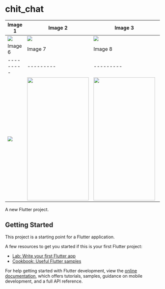 # chit_chat

| Image 1 | Image 2 | Image 3 | Image 4 | Image 5 |
|---------|---------|---------|---------|---------|
| <img src="https://github.com/Harshpadariya51/Chit_Chat/assets/135210889/1d43dd29-9031-423b-86e4-8c784b227086"> | <img src="https://github.com/Harshpadariya51/Chit_Chat/assets/135210889/d1bc8407-4791-4f7e-a9d1-3e83040bf093"> | <img src="https://github.com/Harshpadariya51/Chit_Chat/assets/135210889/dc0ba7fa-454e-4a29-a4c8-dfcfbdcc560e"> | <img src="https://github.com/Harshpadariya51/Chit_Chat/assets/135210889/54f5319e-8568-470d-9216-457419bc831f"> | <img src="https://github.com/Harshpadariya51/Chit_Chat/assets/135210889/e7606570-c889-4a38-8b04-826dfc25cf40"> |
| Image 6 | Image 7 | Image 8 | Image 9 | Image 10 |
|---------|---------|---------|---------|----------|
| <img src="https://github.com/Harshpadariya51/Chit_Chat/assets/135210889/78b701ed-f021-425e-bcf3-83cb4509a57e"> | <img src="https://github.com/Harshpadariya51/Chit_Chat/assets/135210889/05475d2f-2b1d-4a07-a464-53446c3a60a8" width="200" height="400"> | <img src="https://github.com/Harshpadariya51/Chit_Chat/assets/135210889/e27ce8aa-8d0a-43ad-8203-6ecb5b7828e4" width="200" height="400"> | <img src="https://github.com/Harshpadariya51/Chit_Chat/assets/135210889/948eee5e-a13a-4393-8a9f-5aad220b43a8" width="200" height="400"> | <img src="https://github.com/Harshpadariya51/Chit_Chat/assets/135210889/b0b5e7b3-c832-4f02-8f9e-00167c0085bc" width="200" height="400"> |


A new Flutter project.

## Getting Started

This project is a starting point for a Flutter application.

A few resources to get you started if this is your first Flutter project:

- [Lab: Write your first Flutter app](https://docs.flutter.dev/get-started/codelab)
- [Cookbook: Useful Flutter samples](https://docs.flutter.dev/cookbook)

For help getting started with Flutter development, view the
[online documentation](https://docs.flutter.dev/), which offers tutorials,
samples, guidance on mobile development, and a full API reference.
